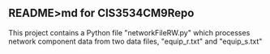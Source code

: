 ## README>md for CIS3534CM9Repo

This project contains a Python file "networkFileRW.py" which processes network component data from two data files, "equip_r.txt" and "equip_s.txt"